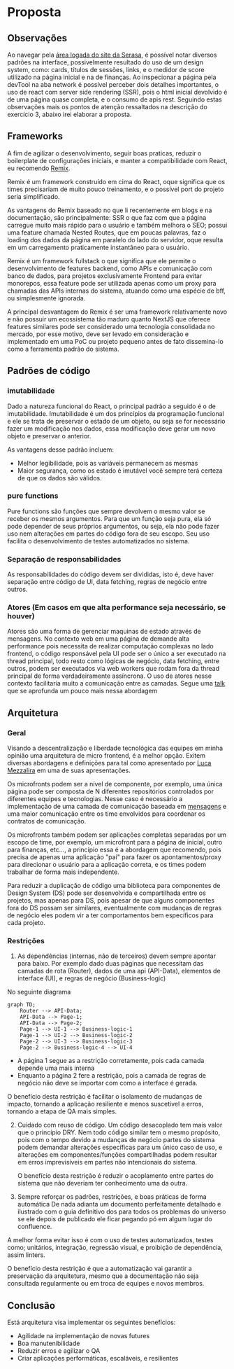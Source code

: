 # Proposta

## Observações

Ao navegar pela [área logada do site da Serasa](https://www.serasa.com.br/area-cliente), é possível notar diversos padrões na interface, possivelmente resultado do uso de um design system, como: cards, títulos de sessões, links, e o medidor de score utilizado na página inicial e na de finanças.
Ao inspecionar a página pela devTool na aba network é possível perceber dois detalhes importantes, o uso de react com server side rendering (SSR), pois o html inicial devolvido é de uma página quase completa, e o consumo de apis rest.
Seguindo estas observações mais os pontos de atenção ressaltados na descrição do exercício 3, abaixo irei elaborar a proposta.

## Frameworks

A fim de agilizar o desenvolvimento, seguir boas praticas, reduzir o boilerplate de configurações iniciais, e manter a compatibilidade com React, eu recomendo [Remix](https://remix.run/).

Remix é um framework construído em cima do React, oque significa que os times precisariam de muito pouco treinamento, e o possível port do projeto seria simplificado.

As vantagens do Remix baseado no que li recentemente em blogs e na documentação, são principalmente: SSR o que faz com que a página carregue muito mais rápido para o usuário e também melhora o SEO; possui uma feature chamada Nested Routes, que em poucas palavras, faz o loading dos dados da página em paralelo do lado do servidor, oque resulta em um carregamento praticamente instantâneo para o usuário.

Remix é um framework fullstack o que significa que ele permite o desenvolvimento de features backend, como APIs e comunicação com banco de dados, para projetos exclusivamente Frontend para evitar monorepos, essa feature pode ser utilizada apenas como um proxy para chamadas das APIs internas do sistema, atuando como uma espécie de bff, ou simplesmente ignorada.

A principal desvantagem do Remix é ser uma framework relativamente novo e não possuir um ecossistema tão maduro quanto NextJS que oferece features similares pode ser considerado uma tecnologia consolidada no mercado, por esse motivo, deve ser levado em consideração e implementado em uma PoC ou projeto pequeno antes de fato dissemina-lo como a ferramenta padrão do sistema.

## Padrões de código

### imutabilidade

Dado a natureza funcional do React, o principal padrão a seguido é o de imutabilidade.
Imutabilidade é um dos princípios da programação funcional e ele se trata de preservar o estado de um objeto, ou seja se for necessário fazer um modificação nos dados, essa modificação deve gerar um novo objeto e preservar o anterior.

As vantagens desse padrão incluem:

- Melhor legibilidade, pois as variáveis permanecem as mesmas
- Maior segurança, como os estado é imutável você sempre terá certeza de que os dados são válidos.

### pure functions

Pure functions são funções que sempre devolvem o mesmo valor se receber os mesmos argumentos.
Para que um função seja pura, ela só pode depender de seus próprios argumentos, ou seja, ela não pode fazer uso nem alterações em partes do código fora de seu escopo.
Seu uso facilita o desenvolvimento de testes automatizados no sistema.

### Separação de responsabilidades

As responsabilidades do código devem ser divididas, isto é, deve haver separação entre código de UI, data fetching, regras de negócio entre outros.

### Atores (Em casos em que alta performance seja necessário, se houver)

Atores são uma forma de gerenciar maquinas de estado através de mensagens.
No contexto web em uma página de demande alta performance pois necessita de realizar computação complexas no lado frontend, o código responsável pela UI pode ser o único a ser executado na thread principal, todo resto como lógicas de negócio, data fetching, entre outros, podem ser executados via web workers que rodam fora da thread principal de forma verdadeiramente assíncrona. O uso de atores nesse contexto facilitaria muito a comunicação entre as camadas.
Segue uma [talk](https://youtu.be/Vg60lf92EkM) que se aprofunda um pouco mais nessa abordagem

## Arquitetura

### Geral

Visando a descentralização e liberdade tecnológica das equipes em minha opinião uma arquitetura de micro frontend, é a melhor opção.
Exitem diversas abordagens e definições para tal como apresentado por [Luca Mezzalira](https://www.youtube.com/watch?v=BuRB3djraeM) em uma de suas apresentações.

Os microfronts podem ser a nível de componente, por exemplo, uma única página pode ser composta de N diferentes repositórios controlados por diferentes equipes e tecnologias. Nesse caso é necessário a implementação de uma camada de comunicação baseada em [mensagens](https://developer.mozilla.org/en-US/docs/Web/API/Window/postMessage) e uma maior comunicação entre os time envolvidos para coordenar os contratos de comunicação.

Os microfronts também podem ser aplicações completas separadas por um escopo de time, por exemplo, um microfront para a página de inicial, outro para finanças, etc..., a princípio essa é a abordagem que recomendo, pois precisa de apenas uma aplicação "pai" para fazer os apontamentos/proxy para direcionar o usuário para a aplicação correta, e os times podem trabalhar de forma mais independente.

Para reduzir a duplicação de código uma biblioteca para componentes de Design System (DS) pode ser desenvolvida e compartilhada entre os projetos, mas apenas para DS, pois apesar de que alguns componentes fora do DS possam ser similares, eventualmente com mudanças de regras de negócio eles podem vir a ter comportamentos bem específicos para cada projeto.

### Restrições

1. As dependências (internas, não de terceiros) devem sempre apontar para baixo.
   Por exemplo dado duas páginas que necessitam das camadas de rota (Router), dados de uma api (API-Data), elementos de interface (UI), e regras de negócio (Business-logic)

No seguinte diagrama

```mermaid
graph TD;
    Router --> API-Data;
    API-Data --> Page-1;
    API-Data --> Page-2;
    Page-1 --> UI-1 --> Business-logic-1
    Page-1 --> UI-2 --> Business-logic-2
    Page-2 --> UI-3 --> Business-logic-3
    Page-2 --> Business-logic-4 --> UI-4
```

- A página 1 segue as a restrição corretamente, pois cada camada depende uma mais interna
- Enquanto a página 2 fere a restrição, pois a camada de regras de negócio não deve se importar com como a interface é gerada.

O benefício desta restrição é facilitar o isolamento de mudanças de impacto, tornando a aplicação resiliente e menos suscetível a erros, tornando a etapa de QA mais simples.

2. Cuidado com reuso de código.
   Um código desacoplado tem mais valor que o princípio DRY. Nem todo código similar tem o mesmo propósito, pois com o tempo devido a mudanças de negócio partes do sistema podem demandar alterações específicas para um único caso de uso, e alterações em componentes/funções compartilhadas podem resultar em erros imprevisíveis em partes não intencionais do sistema.

   O benefício desta restrição é reduzir o acoplamento entre partes do sistema que não deveriam ter conhecimento uma da outra.

3. Sempre reforçar os padrões, restrições, e boas práticas de forma automática
   De nada adianta um documento perfeitamente detalhado e ilustrado com o guia definitivo dos para todos os problemas do universo se ele depois de publicado ele ficar pegando pó em algum lugar do confluence.

A melhor forma evitar isso é com o uso de testes automatizados, testes como; unitários, integração, regressão visual, e proibição de dependência, assim linters.

O benefício desta restrição é que a automatização vai garantir a preservação da arquitetura, mesmo que a documentação não seja consultada regularmente ou em troca de equipes e novos membros.

## Conclusão

Está arquitetura visa implementar os seguintes benefícios:

- Agilidade na implementação de novas futures
- Boa manutenibilidade
- Reduzir erros e agilizar o QA
- Criar aplicações performáticas, escaláveis, e resilientes
